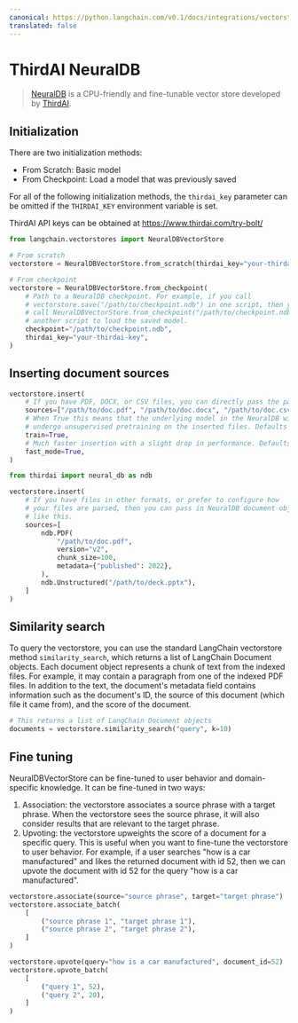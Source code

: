 ```yaml
---
canonical: https://python.langchain.com/v0.1/docs/integrations/vectorstores/thirdai_neuraldb
translated: false
---
```


# ThirdAI NeuralDB

>[NeuralDB](https://www.thirdai.com/neuraldb-enterprise/) is a CPU-friendly and fine-tunable vector store developed by [ThirdAI](https://www.thirdai.com/).

## Initialization

There are two initialization methods:
- From Scratch: Basic model
- From Checkpoint: Load a model that was previously saved

For all of the following initialization methods, the `thirdai_key` parameter can be omitted if the `THIRDAI_KEY` environment variable is set.

ThirdAI API keys can be obtained at https://www.thirdai.com/try-bolt/

```python
from langchain.vectorstores import NeuralDBVectorStore

# From scratch
vectorstore = NeuralDBVectorStore.from_scratch(thirdai_key="your-thirdai-key")

# From checkpoint
vectorstore = NeuralDBVectorStore.from_checkpoint(
    # Path to a NeuralDB checkpoint. For example, if you call
    # vectorstore.save("/path/to/checkpoint.ndb") in one script, then you can
    # call NeuralDBVectorStore.from_checkpoint("/path/to/checkpoint.ndb") in
    # another script to load the saved model.
    checkpoint="/path/to/checkpoint.ndb",
    thirdai_key="your-thirdai-key",
)
```

## Inserting document sources

```python
vectorstore.insert(
    # If you have PDF, DOCX, or CSV files, you can directly pass the paths to the documents
    sources=["/path/to/doc.pdf", "/path/to/doc.docx", "/path/to/doc.csv"],
    # When True this means that the underlying model in the NeuralDB will
    # undergo unsupervised pretraining on the inserted files. Defaults to True.
    train=True,
    # Much faster insertion with a slight drop in performance. Defaults to True.
    fast_mode=True,
)

from thirdai import neural_db as ndb

vectorstore.insert(
    # If you have files in other formats, or prefer to configure how
    # your files are parsed, then you can pass in NeuralDB document objects
    # like this.
    sources=[
        ndb.PDF(
            "/path/to/doc.pdf",
            version="v2",
            chunk_size=100,
            metadata={"published": 2022},
        ),
        ndb.Unstructured("/path/to/deck.pptx"),
    ]
)
```

## Similarity search

To query the vectorstore, you can use the standard LangChain vectorstore method `similarity_search`, which returns a list of LangChain Document objects. Each document object represents a chunk of text from the indexed files. For example, it may contain a paragraph from one of the indexed PDF files. In addition to the text, the document's metadata field contains information such as the document's ID, the source of this document (which file it came from), and the score of the document.

```python
# This returns a list of LangChain Document objects
documents = vectorstore.similarity_search("query", k=10)
```

## Fine tuning

NeuralDBVectorStore can be fine-tuned to user behavior and domain-specific knowledge. It can be fine-tuned in two ways:
1. Association: the vectorstore associates a source phrase with a target phrase. When the vectorstore sees the source phrase, it will also consider results that are relevant to the target phrase.
2. Upvoting: the vectorstore upweights the score of a document for a specific query. This is useful when you want to fine-tune the vectorstore to user behavior. For example, if a user searches "how is a car manufactured" and likes the returned document with id 52, then we can upvote the document with id 52 for the query "how is a car manufactured".

```python
vectorstore.associate(source="source phrase", target="target phrase")
vectorstore.associate_batch(
    [
        ("source phrase 1", "target phrase 1"),
        ("source phrase 2", "target phrase 2"),
    ]
)

vectorstore.upvote(query="how is a car manufactured", document_id=52)
vectorstore.upvote_batch(
    [
        ("query 1", 52),
        ("query 2", 20),
    ]
)
```